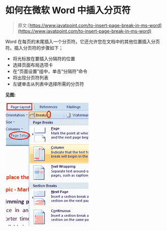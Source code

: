 # 如何在微软 Word 中插入分页符

> 原文:[https://www.javatpoint.com/to-insert-page-break-in-ms-word](https://www.javatpoint.com/to-insert-page-break-in-ms-word)

Word 在每页的末尾插入一个分页符。它还允许您在文档中的其他位置插入分页符。插入分页符的步骤如下；

*   将光标放在要插入分隔符的位置
*   选择页面布局选项卡
*   在“页面设置”组中，单击“分隔符”命令
*   将出现分页符列表
*   左键单击从列表中选择所需的分页符

**见图:**

![MS Word How to change page break in ms word 1](img/31e51e47a62b9410455e70a4148a8cce.png)